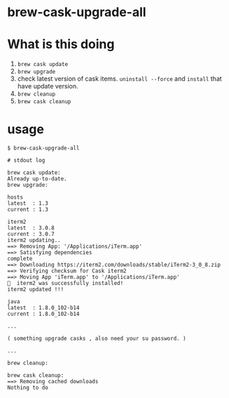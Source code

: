 # brew-cask-upgrade-all

# What is this doing

1. `brew cask update`
1. `brew upgrade `
1. check latest version of cask items. `uninstall --force` and `install` that have update version.
1. `brew cleanup`
1. `brew cask cleanup`

# usage

```
$ brew-cask-upgrade-all
```

```
# stdout log

brew cask update:
Already up-to-date.
brew upgrade:

hosts
latest  : 1.3
current : 1.3

iterm2
latest  : 3.0.8
current : 3.0.7
iterm2 updating..
==> Removing App: '/Applications/iTerm.app'
==> Satisfying dependencies
complete
==> Downloading https://iterm2.com/downloads/stable/iTerm2-3_0_8.zip
==> Verifying checksum for Cask iterm2
==> Moving App 'iTerm.app' to '/Applications/iTerm.app'
🍺  iterm2 was successfully installed!
iterm2 updated !!!

java
latest  : 1.8.0_102-b14
current : 1.8.0_102-b14

...

( something upgrade casks , also need your su password. )

...

brew cleanup:

brew cask cleanup:
==> Removing cached downloads
Nothing to do
```


